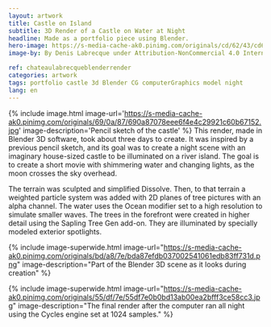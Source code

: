```yaml
---
layout: artwork
title: Castle on Island
subtitle: 3D Render of a Castle on Water at Night
headline: Made as a portfolio piece using Blender.
hero-image: https://s-media-cache-ak0.pinimg.com/originals/cd/62/43/cd6243b25dccf5ec46990b32ba271e20.gif
image-by: By Denis Labrecque under Attribution-NonCommercial 4.0 International

ref: chateaulabrecqueblenderrender
categories: artwork
tags: portfolio castle 3d Blender CG computerGraphics model night
lang: en
---
```

{% include image.html image-url='https://s-media-cache-ak0.pinimg.com/originals/69/0a/87/690a87078eee6f4e4c29921c60b67152.jpg' image-description='Pencil sketch of the castle' %}
This render, made in Blender 3D software, took about three days to create. It was inspired by a previous pencil sketch, and its goal was to create a night scene with an imaginary house-sized castle to be illuminated on a river island. The goal is to create a short movie with  shimmering water and changing lights, as the moon crosses the sky overhead.

The terrain was sculpted and simplified Dissolve. Then, to that terrain a weighted particle system was added with 2D planes of tree pictures with an alpha channel. The water uses the Ocean modifier set to a high resolution to simulate smaller waves. The trees in the forefront were created in higher detail using the Sapling Tree Gen add-on. They are illuminated by specially modeled exterior spotlights.

{% include image-superwide.html image-url="https://s-media-cache-ak0.pinimg.com/originals/bd/a8/7e/bda87efdb037002541061edb83ff731d.png" image-description="Part of the Blender 3D scene as it looks during creation" %}

{% include image-superwide.html image-url="https://s-media-cache-ak0.pinimg.com/originals/55/df/7e/55df7e0b0bd13ab00ea2bfff3ce58cc3.jpg" image-description="The final render after the computer ran all night using the Cycles engine set at 1024 samples." %}